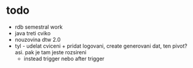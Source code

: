 # todo

- rdb semestral work
- java treti cviko
- nouzovina dtw 2.0
- tyl - udelat cviceni + pridat logovani, create generovani dat, ten pivot? asi. pak je tam jeste rozsireni
    - instead trigger nebo after trigger
